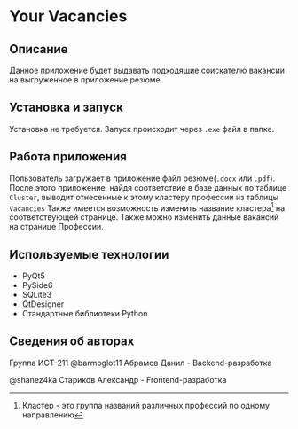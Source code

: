 # Your Vacancies

## Описание
Данное приложение будет выдавать подходящие соискателю вакансии на выгруженное в приложение резюме.

## Установка и запуск
Установка не требуется. Запуск происходит через `.exe` файл в папке.

## Работа приложения
Пользователь загружает в приложение файл резюме(`.docx` или `.pdf`). 
После этого приложение, найдя соответствие в базе данных по таблице `Cluster`, выводит отнесенные к этому кластеру профессии из таблицы `Vacancies`
Также имеется возможность изменить название кластера[^1] на соответствующей странице. Также можно изменить данные вакансий на странице Профессии.

## Используемые технологии
 - PyQt5
 - PySide6
 - SQLite3
 - QtDesigner
 - Стандартные библиотеки Python

## Сведения об авторах
Группа ИСТ-211
@barmoglot11 Абрамов Данил - Backend-разработка

@shanez4ka Стариков Александр - Frontend-разработка

[^1]: Кластер - это группа названий различных профессий по одному направлению
